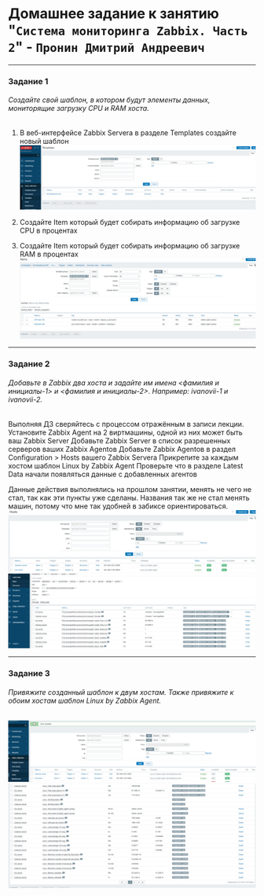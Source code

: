 # Домашнее задание к занятию "`Система мониторинга Zabbix. Часть 2`" - `Пронин Дмитрий Андреевич`

---

### Задание 1

###### Создайте свой шаблон, в котором будут элементы данных, мониторящие загрузку CPU и RAM хоста.


1. В веб-интерфейсе Zabbix Servera в разделе Templates создайте новый шаблон
![создание темплейта](https://github.com/dmitriypronin48/fork-cicd/blob/main/img/zz1-1.jpg)

2. Создайте Item который будет собирать информацию об загрузке CPU в процентах
3. Создайте Item который будет собирать информацию об загрузке RAM в процентах
![создание темплейта](https://github.com/dmitriypronin48/fork-cicd/blob/main/img/zz1-2-3.jpg)


---

### Задание 2

###### Добавьте в Zabbix два хоста и задайте им имена <фамилия и инициалы-1> и <фамилия и инициалы-2>. Например: ivanovii-1 и ivanovii-2.
Выполняя ДЗ сверяйтесь с процессом отражённым в записи лекции.
Установите Zabbix Agent на 2 виртмашины, одной из них может быть ваш Zabbix Server
Добавьте Zabbix Server в список разрешенных серверов ваших Zabbix Agentов
Добавьте Zabbix Agentов в раздел Configuration > Hosts вашего Zabbix Servera
Прикрепите за каждым хостом шаблон Linux by Zabbix Agent
Проверьте что в разделе Latest Data начали появляться данные с добавленных агентов

Данные действия выполнялись на прошлом занятии, менять не чего не стал, так как эти пункты уже сделаны.
Названия так же не стал менять машин, потому что мне так удобней в забиксе ориентироваться.
![создание темплейта](https://github.com/dmitriypronin48/fork-cicd/blob/main/img/zz2-1.jpg)
![создание темплейта](https://github.com/dmitriypronin48/fork-cicd/blob/main/img/zz2-2.jpg)

---
### Задание 3
###### Привяжите созданный шаблон к двум хостам. Также привяжите к обоим хостам шаблон Linux by Zabbix Agent.
![создание темплейта](https://github.com/dmitriypronin48/fork-cicd/blob/main/img/zz3-1.jpg)
![создание темплейта](https://github.com/dmitriypronin48/fork-cicd/blob/main/img/zz3-2.jpg)

